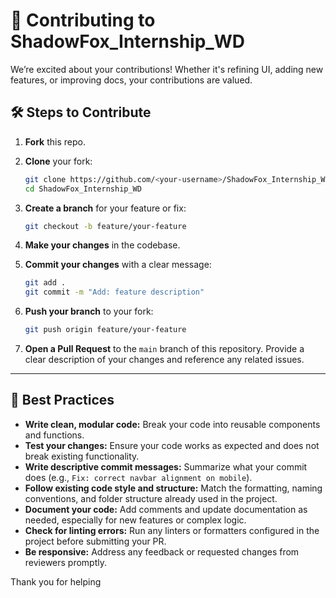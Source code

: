 # 🤝 Contributing to ShadowFox_Internship_WD

We’re excited about your contributions! Whether it's refining UI, adding new features, or improving docs, your contributions are valued.

## 🛠 Steps to Contribute

1. **Fork** this repo.
2. **Clone** your fork:
   ```bash
   git clone https://github.com/<your-username>/ShadowFox_Internship_WD.git
   cd ShadowFox_Internship_WD
   ```
3. **Create a branch** for your feature or fix:
   ```bash
   git checkout -b feature/your-feature
   ```
4. **Make your changes** in the codebase.

5. **Commit your changes** with a clear message:
   ```bash
   git add .
   git commit -m "Add: feature description"
   ```
6. **Push your branch** to your fork:
   ```bash
   git push origin feature/your-feature
   ```
7. **Open a Pull Request** to the `main` branch of this repository. Provide a clear description of your changes and reference any related issues.

---

## 📌 Best Practices

- **Write clean, modular code:** Break your code into reusable components and functions.
- **Test your changes:** Ensure your code works as expected and does not break existing functionality.
- **Write descriptive commit messages:** Summarize what your commit does (e.g., `Fix: correct navbar alignment on mobile`).
- **Follow existing code style and structure:** Match the formatting, naming conventions, and folder structure already used in the project.
- **Document your code:** Add comments and update documentation as needed, especially for new features or complex logic.
- **Check for linting errors:** Run any linters or formatters configured in the project before submitting your PR.
- **Be responsive:** Address any feedback or requested changes from reviewers promptly.

Thank you for helping
